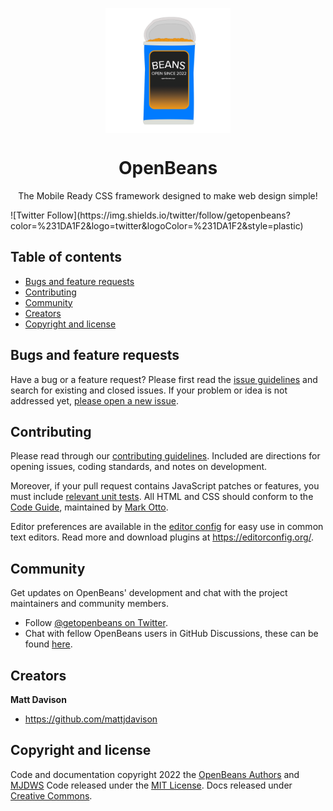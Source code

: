 <p align="center">
  <img width="200px" align="center" src="/assets/logo.png">
</p>

<h1 align="center">OpenBeans<br></h1>
<p align="center">The Mobile Ready CSS framework designed to make web design simple!</p>
	![Twitter Follow](https://img.shields.io/twitter/follow/getopenbeans?color=%231DA1F2&logo=twitter&logoColor=%231DA1F2&style=plastic)

## Table of contents

- [Bugs and feature requests](#bugs-and-feature-requests)
- [Contributing](#contributing)
- [Community](#community)
- [Creators](#creators)
- [Copyright and license](#copyright-and-license)


## Bugs and feature requests

Have a bug or a feature request? Please first read the [issue guidelines](https://github.com/mjdob/openbeans/blob/main//.github/CONTRIBUTING.md#using-the-issue-tracker) and search for existing and closed issues. If your problem or idea is not addressed yet, [please open a new issue](https://github.com/mjdob/openbeans/issues/new).


## Contributing

Please read through our [contributing guidelines](https://github.com/mjdob/openbeans/blob/main/.github/CONTRIBUTING.md). Included are directions for opening issues, coding standards, and notes on development.

Moreover, if your pull request contains JavaScript patches or features, you must include [relevant unit tests](https://github.com/mjdob/openbeans/tree/main/js/tests). All HTML and CSS should conform to the [Code Guide](https://github.com/mdo/code-guide), maintained by [Mark Otto](https://github.com/mdo).

Editor preferences are available in the [editor config](https://github.com/mjdob/openbeans/blob/main/.editorconfig) for easy use in common text editors. Read more and download plugins at <https://editorconfig.org/>.


## Community

Get updates on OpenBeans' development and chat with the project maintainers and community members.

- Follow [@getopenbeans on Twitter](https://twitter.com/getopenbeans).
- Chat with fellow OpenBeans users in GitHub Discussions, these can be found [here](https://github.com/mjdob/openbeans/discussions).


## Creators

**Matt Davison**

- <https://github.com/mattjdavison>


## Copyright and license

Code and documentation copyright 2022 the [OpenBeans Authors](https://github.com/mjdob/openbeans/graphs/contributors) and [MJDWS](https://github.com/mjdws) Code released under the [MIT License](https://github.com/mjdob/openbeans/blob/main/LICENSE). Docs released under [Creative Commons](https://creativecommons.org/licenses/by/3.0/).

